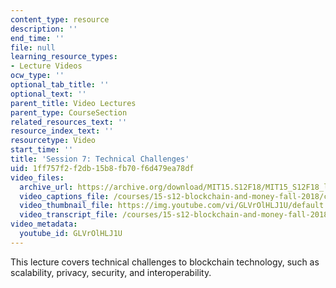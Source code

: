 ```yaml
---
content_type: resource
description: ''
end_time: ''
file: null
learning_resource_types:
- Lecture Videos
ocw_type: ''
optional_tab_title: ''
optional_text: ''
parent_title: Video Lectures
parent_type: CourseSection
related_resources_text: ''
resource_index_text: ''
resourcetype: Video
start_time: ''
title: 'Session 7: Technical Challenges'
uid: 1ff757f2-f2db-15b8-fb70-f6d479ea78df
video_files:
  archive_url: https://archive.org/download/MIT15.S12F18/MIT15_S12F18_lec07_300k.mp4
  video_captions_file: /courses/15-s12-blockchain-and-money-fall-2018/c017c949f8b85cad864ba1f901853e76_GLVrOlHLJ1U.vtt
  video_thumbnail_file: https://img.youtube.com/vi/GLVrOlHLJ1U/default.jpg
  video_transcript_file: /courses/15-s12-blockchain-and-money-fall-2018/5d9600f7f25e4cdb6793d7e214758b54_GLVrOlHLJ1U.pdf
video_metadata:
  youtube_id: GLVrOlHLJ1U
---
```


This lecture covers technical challenges to blockchain technology, such as scalability, privacy, security, and interoperability.



